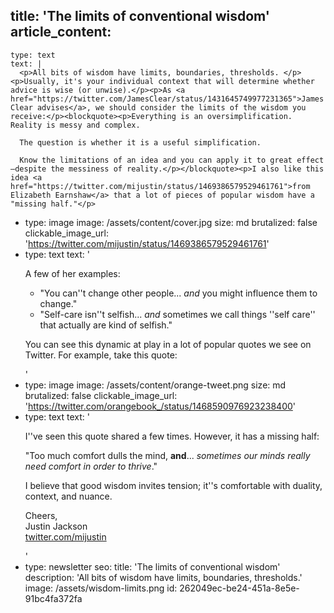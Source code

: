 title: 'The limits of conventional wisdom'
article_content:
  -
    type: text
    text: |
      <p>All bits of wisdom have limits, boundaries, thresholds. </p><p>Usually, it's your individual context that will determine whether advice is wise (or unwise).</p><p>As <a href="https://twitter.com/JamesClear/status/1431645749977231365">James Clear advises</a>, we should consider the limits of the wisdom you receive:</p><blockquote><p>Everything is an oversimplification. Reality is messy and complex.
      
      The question is whether it is a useful simplification.
      
      Know the limitations of an idea and you can apply it to great effect—despite the messiness of reality.</p></blockquote><p>I also like this idea <a href="https://twitter.com/mijustin/status/1469386579529461761">from Elizabeth Earnshaw</a> that a lot of pieces of popular wisdom have a "missing half."</p>
  -
    type: image
    image: /assets/content/cover.jpg
    size: md
    brutalized: false
    clickable_image_url: 'https://twitter.com/mijustin/status/1469386579529461761'
  -
    type: text
    text: '<p>A few of her examples:</p><ul><li>"You can''t change other people... *and* you might influence them to change."</li><li>"Self-care isn''t selfish... *and* sometimes we call things ''self care'' that actually are kind of selfish."</li></ul><p>You can see this dynamic at play in a lot of popular quotes we see on Twitter. For example, take this quote:</p>'
  -
    type: image
    image: /assets/content/orange-tweet.png
    size: md
    brutalized: false
    clickable_image_url: 'https://twitter.com/orangebook_/status/1468590976923238400'
  -
    type: text
    text: '<p>I''ve seen this quote shared a few times. However, it has a missing half:</p><p>"Too much comfort dulls the mind, <strong>and</strong>... <em>sometimes our minds really need comfort in order to thrive</em>."</p><p>I believe that good wisdom invites tension; it''s comfortable with duality, context, and nuance.</p><p>Cheers,<br>Justin Jackson<br><a href="https://twitter.com/mijustin">twitter.com/mijustin</a></p>'
  -
    type: newsletter
seo:
  title: 'The limits of conventional wisdom'
  description: 'All bits of wisdom have limits, boundaries, thresholds.'
  image: /assets/wisdom-limits.png
id: 262049ec-be24-451a-8e5e-91bc4fa372fa
